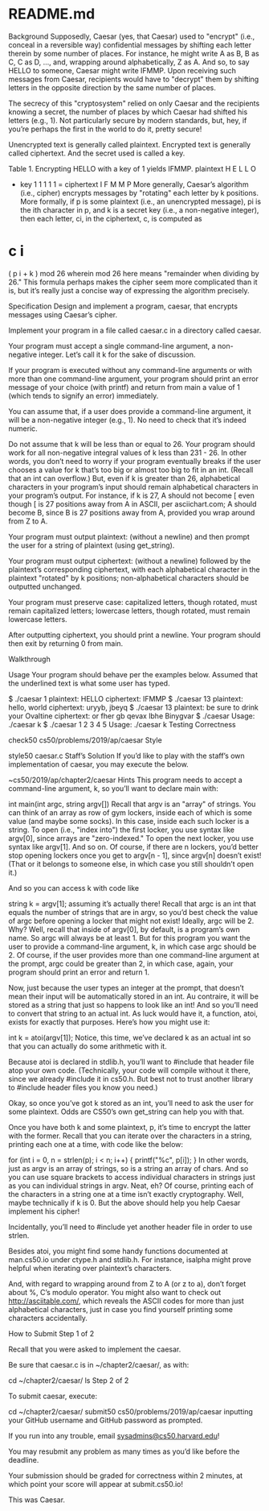 # README.md

Background
Supposedly, Caesar (yes, that Caesar) used to "encrypt" (i.e., conceal in a reversible way) confidential messages by shifting each letter therein by some number of places. For instance, he might write A as B, B as C, C as D, …​, and, wrapping around alphabetically, Z as A. And so, to say HELLO to someone, Caesar might write IFMMP. Upon receiving such messages from Caesar, recipients would have to "decrypt" them by shifting letters in the opposite direction by the same number of places.

The secrecy of this "cryptosystem" relied on only Caesar and the recipients knowing a secret, the number of places by which Caesar had shifted his letters (e.g., 1). Not particularly secure by modern standards, but, hey, if you’re perhaps the first in the world to do it, pretty secure!

Unencrypted text is generally called plaintext. Encrypted text is generally called ciphertext. And the secret used is called a key.

Table 1. Encrypting HELLO with a key of 1 yields IFMMP.
plaintext
H
E
L
L
O
+ key
1
1
1
1
1
= ciphertext
I
F
M
M
P
More generally, Caesar’s algorithm (i.e., cipher) encrypts messages by "rotating" each letter by k positions. More formally, if p is some plaintext (i.e., an unencrypted message), pi is the ith character in p, and k is a secret key (i.e., a non-negative integer), then each letter, ci, in the ciphertext, c, is computed as

c
i
=
(
p
i
+
k
)
mod
26
wherein 
mod
26
 here means "remainder when dividing by 26." This formula perhaps makes the cipher seem more complicated than it is, but it’s really just a concise way of expressing the algorithm precisely.

Specification
Design and implement a program, caesar, that encrypts messages using Caesar’s cipher.

Implement your program in a file called caesar.c in a directory called caesar.

Your program must accept a single command-line argument, a non-negative integer. Let’s call it k for the sake of discussion.

If your program is executed without any command-line arguments or with more than one command-line argument, your program should print an error message of your choice (with printf) and return from main a value of 1 (which tends to signify an error) immediately.

You can assume that, if a user does provide a command-line argument, it will be a non-negative integer (e.g., 1). No need to check that it’s indeed numeric.

Do not assume that k will be less than or equal to 26. Your program should work for all non-negative integral values of k less than 231 - 26. In other words, you don’t need to worry if your program eventually breaks if the user chooses a value for k that’s too big or almost too big to fit in an int. (Recall that an int can overflow.) But, even if k is greater than 26, alphabetical characters in your program’s input should remain alphabetical characters in your program’s output. For instance, if k is 27, A should not become [ even though [ is 27 positions away from A in ASCII, per asciichart.com; A should become B, since B is 27 positions away from A, provided you wrap around from Z to A.

Your program must output plaintext: (without a newline) and then prompt the user for a string of plaintext (using get_string).

Your program must output ciphertext: (without a newline) followed by the plaintext’s corresponding ciphertext, with each alphabetical character in the plaintext "rotated" by k positions; non-alphabetical characters should be outputted unchanged.

Your program must preserve case: capitalized letters, though rotated, must remain capitalized letters; lowercase letters, though rotated, must remain lowercase letters.

After outputting ciphertext, you should print a newline. Your program should then exit by returning 0 from main.

Walkthrough

Usage
Your program should behave per the examples below. Assumed that the underlined text is what some user has typed.

$ ./caesar 1
plaintext: HELLO
ciphertext: IFMMP
$ ./caesar 13
plaintext: hello, world
ciphertext: uryyb, jbeyq
$ ./caesar 13
plaintext: be sure to drink your Ovaltine
ciphertext: or fher gb qevax lbhe Binygvar
$ ./caesar
Usage: ./caesar k
$ ./caesar 1 2 3 4 5
Usage: ./caesar k
Testing
Correctness

check50 cs50/problems/2019/ap/caesar
Style

style50 caesar.c
Staff’s Solution
If you’d like to play with the staff’s own implementation of caesar, you may execute the below.

~cs50/2019/ap/chapter2/caesar
Hints
This program needs to accept a command-line argument, k, so you’ll want to declare main with:

int main(int argc, string argv[])
Recall that argv is an "array" of strings. You can think of an array as row of gym lockers, inside each of which is some value (and maybe some socks). In this case, inside each such locker is a string. To open (i.e., "index into") the first locker, you use syntax like argv[0], since arrays are "zero-indexed." To open the next locker, you use syntax like argv[1]. And so on. Of course, if there are n lockers, you’d better stop opening lockers once you get to argv[n - 1], since argv[n] doesn’t exist! (That or it belongs to someone else, in which case you still shouldn’t open it.)

And so you can access k with code like

string k = argv[1];
assuming it’s actually there! Recall that argc is an int that equals the number of strings that are in argv, so you’d best check the value of argc before opening a locker that might not exist! Ideally, argc will be 2. Why? Well, recall that inside of argv[0], by default, is a program’s own name. So argc will always be at least 1. But for this program you want the user to provide a command-line argument, k, in which case argc should be 2. Of course, if the user provides more than one command-line argument at the prompt, argc could be greater than 2, in which case, again, your program should print an error and return 1.

Now, just because the user types an integer at the prompt, that doesn’t mean their input will be automatically stored in an int. Au contraire, it will be stored as a string that just so happens to look like an int! And so you’ll need to convert that string to an actual int. As luck would have it, a function, atoi, exists for exactly that purposes. Here’s how you might use it:

int k = atoi(argv[1]);
Notice, this time, we’ve declared k as an actual int so that you can actually do some arithmetic with it.

Because atoi is declared in stdlib.h, you’ll want to #include that header file atop your own code. (Technically, your code will compile without it there, since we already #include it in cs50.h. But best not to trust another library to #include header files you know you need.)

Okay, so once you’ve got k stored as an int, you’ll need to ask the user for some plaintext. Odds are CS50’s own get_string can help you with that.

Once you have both k and some plaintext, p, it’s time to encrypt the latter with the former. Recall that you can iterate over the characters in a string, printing each one at a time, with code like the below:

for (int i = 0, n = strlen(p); i < n; i++)
{
    printf("%c", p[i]);
}
In other words, just as argv is an array of strings, so is a string an array of chars. And so you can use square brackets to access individual characters in strings just as you can individual strings in argv. Neat, eh? Of course, printing each of the characters in a string one at a time isn’t exactly cryptography. Well, maybe technically if k is 0. But the above should help you help Caesar implement his cipher!

Incidentally, you’ll need to #include yet another header file in order to use strlen.

Besides atoi, you might find some handy functions documented at man.cs50.io under ctype.h and stdlib.h. For instance, isalpha might prove helpful when iterating over plaintext’s characters.

And, with regard to wrapping around from Z to A (or z to a), don’t forget about %, C’s modulo operator. You might also want to check out http://asciitable.com/, which reveals the ASCII codes for more than just alphabetical characters, just in case you find yourself printing some characters accidentally.

How to Submit
Step 1 of 2

Recall that you were asked to implement the caesar.

Be sure that caesar.c is in ~/chapter2/caesar/, as with:

cd ~/chapter2/caesar/
ls
Step 2 of 2

To submit caesar, execute:

cd ~/chapter2/caesar/
submit50 cs50/problems/2019/ap/caesar
inputting your GitHub username and GitHub password as prompted.

If you run into any trouble, email sysadmins@cs50.harvard.edu!

You may resubmit any problem as many times as you’d like before the deadline.

Your submission should be graded for correctness within 2 minutes, at which point your score will appear at submit.cs50.io!

This was Caesar.